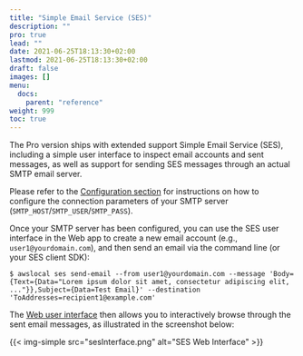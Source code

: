 ```yaml
---
title: "Simple Email Service (SES)"
description: ""
pro: true
lead: ""
date: 2021-06-25T18:13:30+02:00
lastmod: 2021-06-25T18:13:30+02:00
draft: false
images: []
menu:
  docs:
    parent: "reference"
weight: 999
toc: true
---
```


The Pro version ships with extended support Simple Email Service (SES), including a simple user interface to inspect email accounts and sent messages, as well as support for sending SES messages through an actual SMTP email server.

Please refer to the [Configuration section](#configuration) for instructions on how to configure the connection parameters of your SMTP server (`SMTP_HOST`/`SMTP_USER`/`SMTP_PASS`).

Once your SMTP server has been configured, you can use the SES user interface in the Web app to create a new email account (e.g., `user1@yourdomain.com`), and then send an email via the command line (or your SES client SDK):
```
$ awslocal ses send-email --from user1@yourdomain.com --message 'Body={Text={Data="Lorem ipsum dolor sit amet, consectetur adipiscing elit, ..."}},Subject={Data=Test Email}' --destination 'ToAddresses=recipient1@example.com'
```

The [Web user interface](https://app.localstack.cloud) then allows you to interactively browse through the sent email messages, as illustrated in the screenshot below:

{{< img-simple src="sesInterface.png" alt="SES Web Interface" >}}

